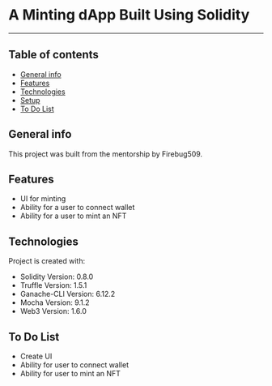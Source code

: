 # A Minting dApp Built Using Solidity

---

## Table of contents

- [General info](#general-info)
- [Features](#features)
- [Technologies](#technologies)
- [Setup](#setup)
- [To Do List](#to-do-list)

## General info

This project was built from the mentorship by Firebug509.

## Features

- UI for minting
- Ability for a user to connect wallet
- Ability for a user to mint an NFT

## Technologies

Project is created with:

- Solidity Version: 0.8.0
- Truffle Version: 1.5.1
- Ganache-CLI Version: 6.12.2
- Mocha Version: 9.1.2
- Web3 Version: 1.6.0

## To Do List

- Create UI
- Ability for user to connect wallet
- Ability for user to mint an NFT
